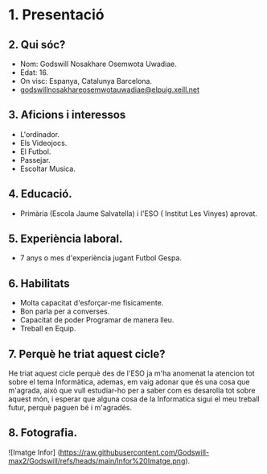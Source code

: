 # 1. Presentació

## 2. Qui sóc?
* Nom: Godswill Nosakhare Osemwota Uwadiae.
* Edat: 16.
* On visc: Espanya, Catalunya Barcelona.
* godswillnosakhareosemwotauwadiae@elpuig.xeill.net

## 3. Aficions i interessos
* L'ordinador.
* Els Videojocs.
* El Futbol.
* Passejar.
* Escoltar Musica.

## 4. Educació.
* Primària (Escola Jaume Salvatella) i l'ESO ( Institut Les Vinyes) aprovat.

## 5. Experiència laboral.
* 7 anys o mes d'experiència jugant Futbol Gespa.

## 6. Habilitats
* Molta capacitat d'esforçar-me fisicamente.
* Bon parla per a converses.
* Capacitat de poder Programar de manera lleu.
* Treball en Equip.

## 7. Perquè he triat aquest cicle?
He triat aquest cicle perquè des de l'ESO ja m'ha anomenat la atencion tot sobre el tema Informàtica, ademas, em vaig adonar que és una cosa que m'agrada, això que vull estudiar-ho per a saber com es desarolla tot sobre aquest món, i esperar que alguna cosa de la Informatica sigui el meu treball futur, perquè paguen bé i m'agradés.

## 8. Fotografia.
![Imatge Infor] (https://raw.githubusercontent.com/Godswill-max2/Godswill/refs/heads/main/Infor%20Imatge.png). 



